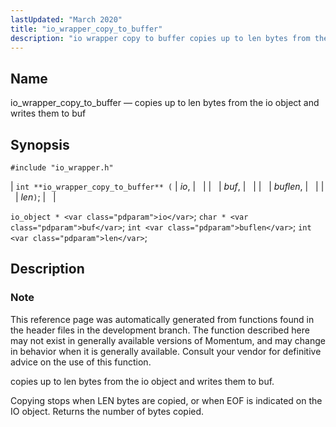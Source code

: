 ```yaml
---
lastUpdated: "March 2020"
title: "io_wrapper_copy_to_buffer"
description: "io wrapper copy to buffer copies up to len bytes from the io object and writes them to buf int io wrapper copy to buffer io buf buflen len io object io char buf int buflen int len This reference page was automatically generated from functions found in the header..."
---
```


<a name="apis.io_wrapper_copy_to_buffer"></a> 
## Name

io_wrapper_copy_to_buffer — copies up to len bytes from the io object and writes them to buf

## Synopsis

`#include "io_wrapper.h"`

| `int **io_wrapper_copy_to_buffer** (` | <var class="pdparam">io</var>, |   |
|   | <var class="pdparam">buf</var>, |   |
|   | <var class="pdparam">buflen</var>, |   |
|   | <var class="pdparam">len</var>`)`; |   |

`io_object * <var class="pdparam">io</var>`;
`char * <var class="pdparam">buf</var>`;
`int <var class="pdparam">buflen</var>`;
`int <var class="pdparam">len</var>`;<a name="idp53574288"></a> 
## Description

### Note

This reference page was automatically generated from functions found in the header files in the development branch. The function described here may not exist in generally available versions of Momentum, and may change in behavior when it is generally available. Consult your vendor for definitive advice on the use of this function.

copies up to len bytes from the io object and writes them to buf.

Copying stops when LEN bytes are copied, or when EOF is indicated on the IO object. Returns the number of bytes copied.